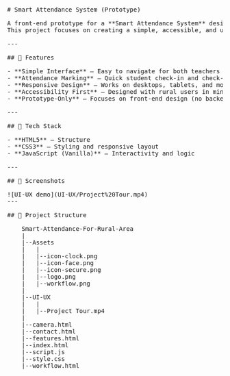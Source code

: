 <pre>
# Smart Attendance System (Prototype)

A front-end prototype for a **Smart Attendance System** designed for rural India.  
This project focuses on creating a simple, accessible, and user-friendly interface that can be adapted for schools and community learning centers where traditional attendance methods are less effective.

---

## 🌟 Features

- **Simple Interface** – Easy to navigate for both teachers and students.  
- **Attendance Marking** – Quick student check-in and check-out system.  
- **Responsive Design** – Works on desktops, tablets, and mobile devices.  
- **Accessibility First** – Designed with rural users in mind, with clear visuals and minimal text.  
- **Prototype-Only** – Focuses on front-end design (no backend integration yet).

---

## 🚀 Tech Stack

- **HTML5** – Structure  
- **CSS3** – Styling and responsive layout  
- **JavaScript (Vanilla)** – Interactivity and logic  

---

## 📸 Screenshots

![UI-UX demo](UI-UX/Project%20Tour.mp4)
---

## 📂 Project Structure

    Smart-Attendance-For-Rural-Area
    |
    |--Assets
    |   |
    |   |--icon-clock.png
    |   |--icon-face.png
    |   |--icon-secure.png
    |   |--logo.png
    |   |--workflow.png
    |
    |--UI-UX
    |   |
    |   |--Project Tour.mp4
    |
    |--camera.html
    |--contact.html
    |--features.html
    |--index.html
    |--script.js
    |--style.css
    |--workflow.html
</pre>

